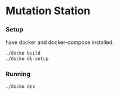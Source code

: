 # Mutation Station

### Setup

have docker and docker-compose installed.

```bash
./docko build
./docko db-setup
```

### Running

```
./docko dev
```
